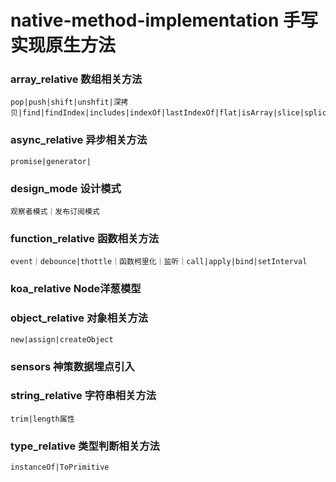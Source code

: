 # native-method-implementation 手写实现原生方法

### array_relative 数组相关方法
```shell
pop|push|shift|unshfit|深拷贝|find|findIndex|includes|indexOf|lastIndexOf|flat|isArray|slice|splice|forEach|map|every|some|filter|reduce
```
### async_relative 异步相关方法
```shell
promise|generator|
```
### design_mode 设计模式
```shell
观察者模式｜发布订阅模式
```
### function_relative 函数相关方法
```shell
event｜debounce|thottle｜函数柯里化｜监听｜call|apply|bind|setInterval
```
### koa_relative Node洋葱模型
### object_relative 对象相关方法
```shell
new|assign|createObject
```
### sensors 神策数据埋点引入
### string_relative 字符串相关方法
```shell
trim|length属性
```
### type_relative 类型判断相关方法
```shell
instanceOf|ToPrimitive
```